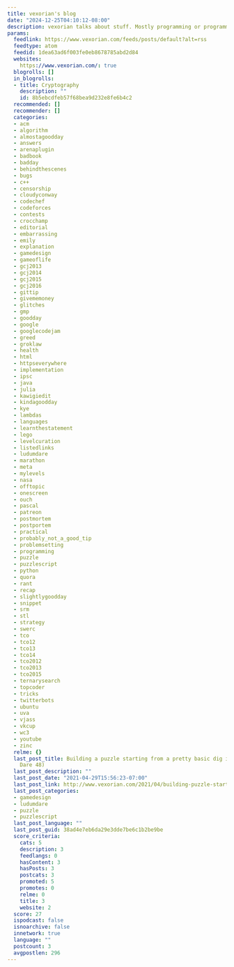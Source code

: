 ```yaml
---
title: vexorian's blog
date: "2024-12-25T04:10:12-08:00"
description: vexorian talks about stuff. Mostly programming or programming-adjacent
params:
  feedlink: https://www.vexorian.com/feeds/posts/default?alt=rss
  feedtype: atom
  feedid: 1dea63ad6f003fe0eb8678785abd2d84
  websites:
    https://www.vexorian.com/: true
  blogrolls: []
  in_blogrolls:
  - title: Cryptography
    description: ""
    id: 8b5ebcdfeb57f68bea9d232e8fe6b4c2
  recommended: []
  recommender: []
  categories:
  - acm
  - algorithm
  - almostagoodday
  - answers
  - arenaplugin
  - badbook
  - badday
  - behindthescenes
  - bugs
  - c++
  - censorship
  - cloudyconway
  - codechef
  - codeforces
  - contests
  - crocchamp
  - editorial
  - embarrassing
  - emily
  - explanation
  - gamedesign
  - gameoflife
  - gcj2013
  - gcj2014
  - gcj2015
  - gcj2016
  - gittip
  - givememoney
  - glitches
  - gmp
  - goodday
  - google
  - googlecodejam
  - greed
  - groklaw
  - health
  - html
  - httpseverywhere
  - implementation
  - ipsc
  - java
  - julia
  - kawigiedit
  - kindagoodday
  - kye
  - lambdas
  - languages
  - learnthestatement
  - lego
  - levelcuration
  - listedlinks
  - ludumdare
  - marathon
  - meta
  - mylevels
  - nasa
  - offtopic
  - onescreen
  - ouch
  - pascal
  - patreon
  - postmortem
  - postportem
  - practical
  - probably_not_a_good_tip
  - problemsetting
  - programming
  - puzzle
  - puzzlescript
  - python
  - quora
  - rant
  - recap
  - slightlygoodday
  - snippet
  - srm
  - stl
  - strategy
  - swerc
  - tco
  - tco12
  - tco13
  - tco14
  - tco2012
  - tco2013
  - tco2015
  - ternarysearch
  - topcoder
  - tricks
  - twitterbots
  - ubuntu
  - uva
  - vjass
  - vkcup
  - wc3
  - youtube
  - zinc
  relme: {}
  last_post_title: Building a puzzle starting from a pretty basic dig idea (Ludum
    Dare 48)
  last_post_description: ""
  last_post_date: "2021-04-29T15:56:23-07:00"
  last_post_link: http://www.vexorian.com/2021/04/building-puzzle-starting-from-pretty.html
  last_post_categories:
  - gamedesign
  - ludumdare
  - puzzle
  - puzzlescript
  last_post_language: ""
  last_post_guid: 38ad4e7eb6da29e3dde7be6c1b2be9be
  score_criteria:
    cats: 5
    description: 3
    feedlangs: 0
    hasContent: 3
    hasPosts: 3
    postcats: 3
    promoted: 5
    promotes: 0
    relme: 0
    title: 3
    website: 2
  score: 27
  ispodcast: false
  isnoarchive: false
  innetwork: true
  language: ""
  postcount: 3
  avgpostlen: 296
---
```

